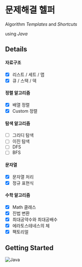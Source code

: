 # 문제해결 헬퍼
Algorithm *Templates* and *Shortcuts*

using *Java*

## Details
#### 자료구조
- [x] 리스트 / 세트 / 맵
- [x] 큐 / 스택 / 덱

#### 정렬 알고리즘
- [x] 배열 정렬
- [x] Custom 정렬

#### 탐색 알고리즘
- [ ] 그리디 탐색
- [ ] 이진 탐색
- [ ] DFS
- [ ] BFS

#### 문자열
- [x] 문자열 처리
- [x] 정규 표현식

#### 수학 알고리즘
- [x] Math 클래스
- [x] 진법 변환
- [x] 최대공약수와 최대공배수
- [x] 에라토스테네스의 체
- [x] 팩토리얼

## Getting Started
![Java](https://img.shields.io/badge/java-%23ED8B00.svg?style=for-the-badge&logo=openjdk&logoColor=white)
